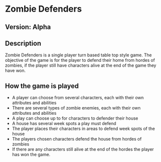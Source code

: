 # Zombie Defenders

## Version: Alpha

## Description 

Zombie Defenders is a single player turn based table top style game. The objective of the game is for the player to defend their home from hordes of zombies, if the player still have characters alive at the end of the game they have won. 

## How the game is played 

- A player can choose from several characters, each with their own attributes and abilities 
- There are several types of zombie enemies, each with their own attributes and abilities 
- A play can choose up to for characters to defender their house
- A house has several week spots a play must defend
- The player places their characters in areas to defend week spots of the house
- The players chosen characters defend the house from hordes of zombies 
- If there are any characters still alive at the end of the hordes the player has won the game. 